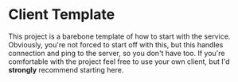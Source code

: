 # Client Template

This project is a barebone template of how to start with the service.
Obviously, you're not forced to start off with this, but this handles connection and ping to the server, so you don't have too.
If you're comfortable with the project feel free to use your own client, but I'd **strongly** recommend starting here.
